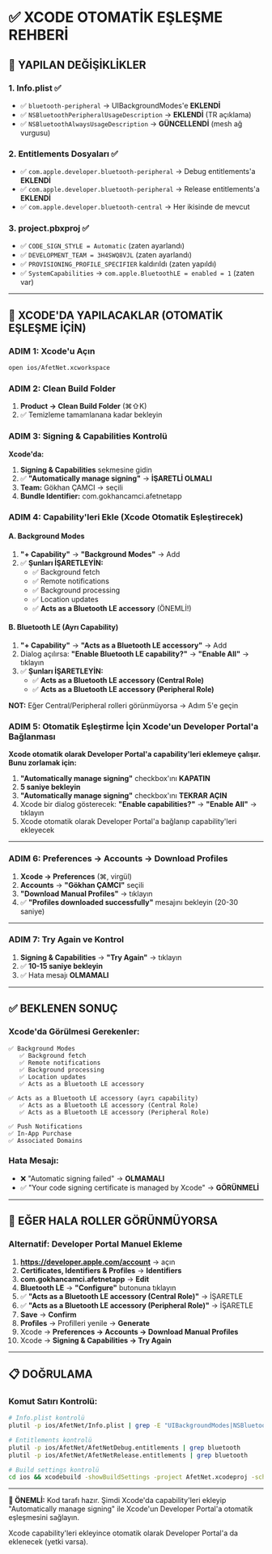 # ✅ XCODE OTOMATİK EŞLEŞME REHBERİ

## 🎯 YAPILAN DEĞİŞİKLİKLER

### 1. Info.plist ✅
- ✅ `bluetooth-peripheral` → UIBackgroundModes'e **EKLENDİ**
- ✅ `NSBluetoothPeripheralUsageDescription` → **EKLENDİ** (TR açıklama)
- ✅ `NSBluetoothAlwaysUsageDescription` → **GÜNCELLENDİ** (mesh ağ vurgusu)

### 2. Entitlements Dosyaları ✅
- ✅ `com.apple.developer.bluetooth-peripheral` → Debug entitlements'a **EKLENDİ**
- ✅ `com.apple.developer.bluetooth-peripheral` → Release entitlements'a **EKLENDİ**
- ✅ `com.apple.developer.bluetooth-central` → Her ikisinde de mevcut

### 3. project.pbxproj ✅
- ✅ `CODE_SIGN_STYLE = Automatic` (zaten ayarlandı)
- ✅ `DEVELOPMENT_TEAM = 3H4SWQ8VJL` (zaten ayarlandı)
- ✅ `PROVISIONING_PROFILE_SPECIFIER` kaldırıldı (zaten yapıldı)
- ✅ `SystemCapabilities` → `com.apple.BluetoothLE = enabled = 1` (zaten var)

---

## 🚀 XCODE'DA YAPILACAKLAR (OTOMATİK EŞLEŞME İÇİN)

### ADIM 1: Xcode'u Açın

```bash
open ios/AfetNet.xcworkspace
```

### ADIM 2: Clean Build Folder

1. **Product → Clean Build Folder** (⌘⇧K)
2. ✅ Temizleme tamamlanana kadar bekleyin

### ADIM 3: Signing & Capabilities Kontrolü

**Xcode'da:**

1. **Signing & Capabilities** sekmesine gidin
2. ✅ **"Automatically manage signing"** → **İŞARETLİ OLMALI**
3. **Team:** Gökhan ÇAMCI → seçili
4. **Bundle Identifier:** com.gokhancamci.afetnetapp

### ADIM 4: Capability'leri Ekle (Xcode Otomatik Eşleştirecek)

#### A. Background Modes
1. **"+ Capability"** → **"Background Modes"** → Add
2. ✅ **Şunları İŞARETLEYİN:**
   - ✅ Background fetch
   - ✅ Remote notifications
   - ✅ Background processing
   - ✅ Location updates
   - ✅ **Acts as a Bluetooth LE accessory** (ÖNEMLİ!)

#### B. Bluetooth LE (Ayrı Capability)
1. **"+ Capability"** → **"Acts as a Bluetooth LE accessory"** → Add
2. Dialog açılırsa: **"Enable Bluetooth LE capability?"** → **"Enable All"** → tıklayın
3. ✅ **Şunları İŞARETLEYİN:**
   - ✅ **Acts as a Bluetooth LE accessory (Central Role)**
   - ✅ **Acts as a Bluetooth LE accessory (Peripheral Role)**

**NOT:** Eğer Central/Peripheral rolleri görünmüyorsa → Adım 5'e geçin

### ADIM 5: Otomatik Eşleştirme İçin Xcode'un Developer Portal'a Bağlanması

**Xcode otomatik olarak Developer Portal'a capability'leri eklemeye çalışır. Bunu zorlamak için:**

1. **"Automatically manage signing"** checkbox'ını **KAPATIN**
2. **5 saniye bekleyin**
3. **"Automatically manage signing"** checkbox'ını **TEKRAR AÇIN**
4. Xcode bir dialog gösterecek: **"Enable capabilities?"** → **"Enable All"** → tıklayın
5. Xcode otomatik olarak Developer Portal'a bağlanıp capability'leri ekleyecek

---

### ADIM 6: Preferences → Accounts → Download Profiles

1. **Xcode → Preferences** (⌘, virgül)
2. **Accounts** → **"Gökhan ÇAMCI"** seçili
3. **"Download Manual Profiles"** → tıklayın
4. ✅ **"Profiles downloaded successfully"** mesajını bekleyin (20-30 saniye)

---

### ADIM 7: Try Again ve Kontrol

1. **Signing & Capabilities** → **"Try Again"** → tıklayın
2. ✅ **10-15 saniye bekleyin**
3. ✅ Hata mesajı **OLMAMALI**

---

## ✅ BEKLENEN SONUÇ

### Xcode'da Görülmesi Gerekenler:

```
✅ Background Modes
   ✅ Background fetch
   ✅ Remote notifications
   ✅ Background processing
   ✅ Location updates
   ✅ Acts as a Bluetooth LE accessory

✅ Acts as a Bluetooth LE accessory (ayrı capability)
   ✅ Acts as a Bluetooth LE accessory (Central Role)
   ✅ Acts as a Bluetooth LE accessory (Peripheral Role)

✅ Push Notifications
✅ In-App Purchase
✅ Associated Domains
```

### Hata Mesajı:
- ❌ "Automatic signing failed" → **OLMAMALI**
- ✅ "Your code signing certificate is managed by Xcode" → **GÖRÜNMELİ**

---

## 🔄 EĞER HALA ROLLER GÖRÜNMÜYORSA

### Alternatif: Developer Portal Manuel Ekleme

1. **https://developer.apple.com/account** → açın
2. **Certificates, Identifiers & Profiles** → **Identifiers**
3. **com.gokhancamci.afetnetapp** → **Edit**
4. **Bluetooth LE** → **"Configure"** butonuna tıklayın
5. ✅ **"Acts as a Bluetooth LE accessory (Central Role)"** → İŞARETLE
6. ✅ **"Acts as a Bluetooth LE accessory (Peripheral Role)"** → İŞARETLE
7. **Save** → **Confirm**
8. **Profiles** → Profilleri yenile → **Generate**
9. Xcode → **Preferences → Accounts → Download Manual Profiles**
10. Xcode → **Signing & Capabilities → Try Again**

---

## 📋 DOĞRULAMA

### Komut Satırı Kontrolü:

```bash
# Info.plist kontrolü
plutil -p ios/AfetNet/Info.plist | grep -E "UIBackgroundModes|NSBluetooth" -A 5

# Entitlements kontrolü
plutil -p ios/AfetNet/AfetNetDebug.entitlements | grep bluetooth
plutil -p ios/AfetNet/AfetNetRelease.entitlements | grep bluetooth

# Build settings kontrolü
cd ios && xcodebuild -showBuildSettings -project AfetNet.xcodeproj -scheme AfetNet | grep "CODE_SIGN_STYLE\|DEVELOPMENT_TEAM"
```

---

**🎯 ÖNEMLİ:**
Kod tarafı hazır. Şimdi Xcode'da capability'leri ekleyip "Automatically manage signing" ile Xcode'un Developer Portal'a otomatik eşleşmesini sağlayın.

Xcode capability'leri ekleyince otomatik olarak Developer Portal'a da eklenecek (yetki varsa).




